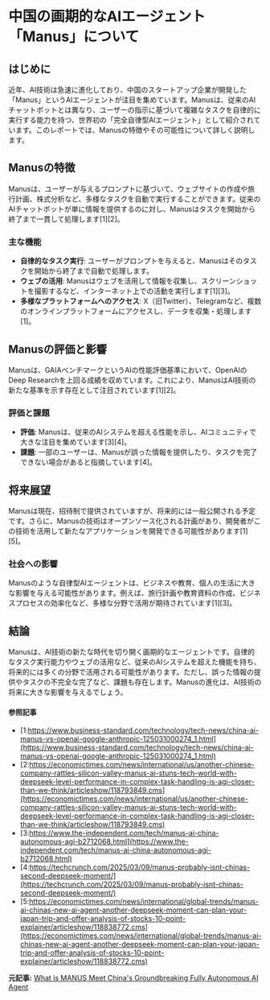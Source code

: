 # 中国の画期的なAIエージェント「Manus」について

## はじめに

近年、AI技術は急速に進化しており、中国のスタートアップ企業が開発した「Manus」というAIエージェントが注目を集めています。Manusは、従来のAIチャットボットとは異なり、ユーザーの指示に基づいて複雑なタスクを自律的に実行する能力を持つ、世界初の「完全自律型AIエージェント」として紹介されています。このレポートでは、Manusの特徴やその可能性について詳しく説明します。

## Manusの特徴

Manusは、ユーザーが与えるプロンプトに基づいて、ウェブサイトの作成や旅行計画、株式分析など、多様なタスクを自動で実行することができます。従来のAIチャットボットが単に情報を提供するのに対し、Manusはタスクを開始から終了まで一貫して処理します[1][2]。

### **主な機能**

- **自律的なタスク実行**: ユーザーがプロンプトを与えると、Manusはそのタスクを開始から終了まで自動で処理します。
- **ウェブの活用**: Manusはウェブを活用して情報を収集し、スクリーンショットを撮影するなど、インターネット上での活動を実行します[1][3]。
- **多様なプラットフォームへのアクセス**: X（旧Twitter）、Telegramなど、複数のオンラインプラットフォームにアクセスし、データを収集・処理します[1]。

## Manusの評価と影響

Manusは、GAIAベンチマークというAIの性能評価基準において、OpenAIのDeep Researchを上回る成績を収めています。これにより、ManusはAI技術の新たな基準を示す存在として注目されています[1][2]。

### **評価と課題**

- **評価**: Manusは、従来のAIシステムを超える性能を示し、AIコミュニティで大きな注目を集めています[3][4]。
- **課題**: 一部のユーザーは、Manusが誤った情報を提供したり、タスクを完了できない場合があると指摘しています[4]。

## 将来展望

Manusは現在、招待制で提供されていますが、将来的には一般公開される予定です。さらに、Manusの技術はオープンソース化される計画があり、開発者がこの技術を活用して新たなアプリケーションを開発できる可能性があります[1][5]。

### **社会への影響**

Manusのような自律型AIエージェントは、ビジネスや教育、個人の生活に大きな影響を与える可能性があります。例えば、旅行計画や教育資料の作成、ビジネスプロセスの効率化など、多様な分野で活用が期待されています[1][3]。

## 結論

Manusは、AI技術の新たな時代を切り開く画期的なエージェントです。自律的なタスク実行能力やウェブの活用など、従来のAIシステムを超えた機能を持ち、将来的には多くの分野で活用される可能性があります。ただし、誤った情報の提供やタスクの不完全な完了など、課題も存在します。Manusの進化は、AI技術の将来に大きな影響を与えるでしょう。

#### 参照記事
- [1:https://www.business-standard.com/technology/tech-news/china-ai-manus-vs-openai-google-anthropic-125031000274_1.html](https://www.business-standard.com/technology/tech-news/china-ai-manus-vs-openai-google-anthropic-125031000274_1.html)
- [2:https://economictimes.com/news/international/us/another-chinese-company-rattles-silicon-valley-manus-ai-stuns-tech-world-with-deepseek-level-performance-in-complex-task-handling-is-agi-closer-than-we-think/articleshow/118793849.cms](https://economictimes.com/news/international/us/another-chinese-company-rattles-silicon-valley-manus-ai-stuns-tech-world-with-deepseek-level-performance-in-complex-task-handling-is-agi-closer-than-we-think/articleshow/118793849.cms)
- [3:https://www.the-independent.com/tech/manus-ai-china-autonomous-agi-b2712068.html](https://www.the-independent.com/tech/manus-ai-china-autonomous-agi-b2712068.html)
- [4:https://techcrunch.com/2025/03/09/manus-probably-isnt-chinas-second-deepseek-moment/](https://techcrunch.com/2025/03/09/manus-probably-isnt-chinas-second-deepseek-moment/)
- [5:https://economictimes.com/news/international/global-trends/manus-ai-chinas-new-ai-agent-another-deepseek-moment-can-plan-your-japan-trip-and-offer-analysis-of-stocks-10-point-explainer/articleshow/118838772.cms](https://economictimes.com/news/international/global-trends/manus-ai-chinas-new-ai-agent-another-deepseek-moment-can-plan-your-japan-trip-and-offer-analysis-of-stocks-10-point-explainer/articleshow/118838772.cms)


**元記事:** [What is MANUS Meet China's Groundbreaking Fully Autonomous AI Agent](https://indiandefencereview.com/manus-china-autonomous-ai-agent/)
